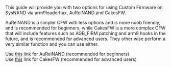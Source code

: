 This guide will provide you with two options for using Custom Firmware on SysNAND via arm9loaderhax, AuReiNAND and CakesFW.

AuReiNAND is a simpler CFW with less options and is more noob friendly, and is recommended for beginners, while CakesFW is a more complex CFW that will include features such as AGB_FIRM patching and arm9 hooks in the future, and is recommended for advanced users. They other wise perform a very similar function and you can use either.

Use [this](https://github.com/Plailect/Guide/wiki/Part-5-(arm9loaderhax-&-AuReiNAND)) link for AuReiNAND (recommended for beginners)    
Use [this](https://github.com/Plailect/Guide/wiki/Part-5-(arm9loaderhax-&-Cakes)) link for CakesFW (recommended for advanced users)